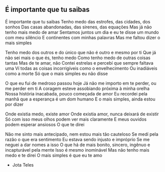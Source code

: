 ## É importante que tu saibas

É importante que tu saibas
Tenho medo das estrofes, das cidades, dos sonhos
Das casas abandonadas, das sirenes, das equações
Mas já não tenho mais medo de amar
Sentamos juntos um dia e eu te disse um mundo com meu silêncio
E continentes com minhas palavras
Mas me faltou dizer o mais simples

Tenho medo dos outros e do único que não é outro e mesmo por ti
Que já não sei mais o que és, tenho medo
Como tenho medo de outras coisas tantas
Mas de te amar, não
Contei estrelas e percebí que sempre faltava uma
Ví todas as coisas incorrigíveis como o envelhecimento
Ou inadiáveis como a morte
Só que o mais simples eu não disse

O que eu fui de medroso passou hoje
Já não me importo em te perder, ou me perder em ti
A coragem esteve assobiando próxima à minha orelha
Nossa história inacabada, pouco começada de amor
Eu recordei pela manhã que a esperança é um dom humano
E o mais simples, ainda estou por dizer

Onde existia medo, existe amor
Onde existia amor, nunca deixará de existir
Só com isso meus olhos podem ver mais claramente
E meus ouvidos podem esperar ansiosos
O que te direi

Não me sinto mais antecipado, nem estou mais tão cauteloso
Se medí pela razão o que era sentimento
Eu estava sendo injusto e impróprio
Se me neguei a dar nomes a isso
O que há de mais bonito, sincero, ingênuo e incapturável pela mente
Isso é mesmo inominável
Mas não tenho mais medo e te direi
O mais simples é que eu te amo

- Jota Teles
